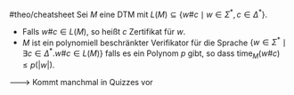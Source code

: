 #theo/cheatsheet 
Sei $M$ eine DTM mit $L(M) \subseteq\left\{w \# c \mid w \in \Sigma^*, c \in \Delta^*\right\}$.
- Falls $w \# c \in L(M)$, so heißt $c$ Zertifikat für $w$. 
- $M$ ist ein polynomiell beschränkter Verifikator für die Sprache $\left\{w \in \Sigma^* \mid \exists c \in \Delta^* . w \# c \in L(M)\right\}$ falls es ein Polynom $p$ gibt, so dass $\operatorname{time}_M(w \# c) \leq p(|w|)$.

---> Kommt manchmal in Quizzes vor
